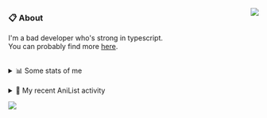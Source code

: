 <a href="https://discord.com/users/338718840873811979"><img align="right" src="https://lanyard-profile-readme.vercel.app/api/338718840873811979?bg=00000000" /></a>

### 📋 About

I'm a bad developer who's strong in typescript. \
You can probably find more [here](https://pxseu.com/about).
<!--
### 🦊Fox

![](https://pxseu.loves.moe/2ELJv3at3.gif)

### 📱 Contact

[🌐 website](https://www.pxseu.com) \
[📧 email](mailto:contact.pxseu@gmail.com)
-->

<br />

<details>
  <summary>📊 Some stats of me</summary>
  
![My github stats!](https://github-readme-stats.vercel.app/api?username=pxseu&show_icons=true&custom_title=My%20Github%20Stats:&line_height=33&include_all_commits=true&bg_color=00000000&title_color=00CCAA&text_color=dddddd&hide_border=true&hide_title=true) \
![My top langauges](https://github-readme-stats.vercel.app/api/top-langs?username=pxseu&show_icons=true&layout=compact&card_width=645&bg_color=00000000&title_color=00CCAA&text_color=dddddd&hide_border=true&hide_title=true) 
</details>

<br />

<details>
  <summary>🌸 My recent AniList activity</summary>
  
<!-- ANILIST_ACTIVITY:start -->

-   📖 Read chapter 17 - 24 of [Chainsaw Man](https://anilist.co/manga/105778) (10:34, 01 October 2021)
-   📖 Read chapter 15 - 16 of [Chainsaw Man](https://anilist.co/manga/105778) (07:14, 21 September 2021)
-   📺 Completed [Tokyo Revengers](https://anilist.co/anime/120120) (21:40, 19 September 2021)
-   📖 Read chapter 14 of [Chainsaw Man](https://anilist.co/manga/105778) (15:40, 18 September 2021)
-   📺 Completed [Evangelion: 2.0 You Can (Not) Advance](https://anilist.co/anime/3784) (12:06, 18 September 2021)

<!-- ANILIST_ACTIVITY:end -->
</details>



![](https://komarev.com/ghpvc/?username=pxseu&color=ff69b4)


